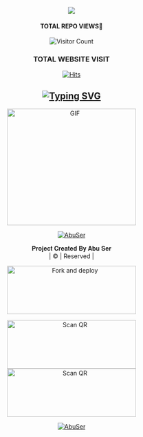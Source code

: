 
<div align="center">
<div align="center">
  <p align="center">
<img src=https://i.ibb.co/nPSmv7d/dd75acba3c0361cca99b05b1e5b6d5c6.png>
</p>
 </a>
</p>


#### TOTAL REPO VIEWS📍
![Visitor Count](https://profile-counter.glitch.me/terror-boy/count.svg)
  
### TOTAL WEBSITE VISIT
  [![Hits](https://hits.seeyoufarm.com/api/count/incr/badge.svg?url=https%3A%2F%2Fwhitedevil-bot.yolasite.com&count_bg=%2379C83D&title_bg=%23030303&icon=webauthn.svg&icon_color=%23FFFAFA&title=WEBSITE+VISITORS&edge_flat=false)](https://abuser1.yolasite.com)


## [![Typing SVG](https://readme-typing-svg.herokuapp.com?font=Rockstar-ExtraBold&color=F33A6A&lines=𝐖𝐄𝐋𝐂𝐎𝐌𝐄+𝐓𝐎+𝐀𝐁𝐔+𝐒𝐄𝐑+𝐖𝐀+𝐁𝐎𝐓+𝐑𝐄𝐏𝐎.;𝘾𝙍𝙀𝘼𝙏𝙀𝘿+𝘽𝙔+𝐀𝐁𝐔+𝘼𝙉𝘿+𝐉𝐀𝐒𝐈𝐋;𝙏𝙃𝙄𝙎+𝙄𝙎+𝘼+𝘽𝙂𝙈+𝙎𝙏𝙄𝘾𝙆𝙀𝙍+𝘽𝙊𝙏;𝙒𝙄𝙏𝙃+𝙈𝙊𝙍𝙀+𝙁𝙀𝘼𝙏𝙐𝙍𝙀𝙎;𝙏𝙃𝘼𝙉𝙆𝙎+𝙁𝙊𝙍+𝙑𝙄𝙎𝙄𝙏𝙄𝙉𝙂+𝙊𝙐𝙍+𝙂𝙄𝙏)](https://git.io/typing-svg)

 </a>
</p>
<div align="center">
  <p align="center">
<img src="https://i.imgur.com/bjlbGCZ.jpg" alt="GIF" width="300" height="270"/>
</p>

  <p align="center">
<a href="#"><img title="AbuSer" src="https://img.shields.io/badge/BOT-ABU_SER-green?colorA=%23ff0000&colorB=%23017e40&style=for-the-badge"></a>
</p>
</div>
<p align="center">
𝐏𝐫𝐨𝐣𝐞𝐜𝐭 𝐂𝐫𝐞𝐚𝐭𝐞𝐝 𝐁𝐲 𝐀𝐛𝐮 𝐒𝐞𝐫
    <br>
       | © |
        Reserved |
    <br> 
</p>


<a href="https://github.com/Afx-Abu/Abu_ser/fork"><img align="center" src="https://i.imgur.com/vUIRd80.png" alt="Fork and deploy" height="112" width="300" /></a>
<br>
<div>
<a href="https://raganork-qr.herokuapp.com/api/hidden-qr-md"><img align="center" src="https://i.imgur.com/SYoMXG2.png" alt="Scan QR" height="112" width="300" /></a>
<br>
<a href="https://abu-jid.vercel.app"><img align="center" src="https://i.imgur.com/gtK4XLX.png" alt="Scan QR" height="112" width="300" /></a>
<br>

<p align="center">
<a href="#"><img title="AbuSer" src="https://img.shields.io/badge/BOT WORKING-YES-green?colorA=%23ff0000&colorB=%23017e40&style=for-the-badge"></a>
</p>
</div>

